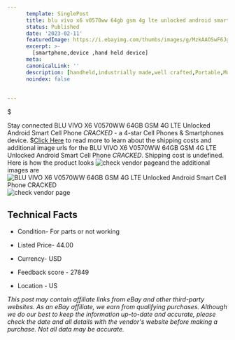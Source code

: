 ```yaml
---
      template: SinglePost
      title: blu vivo x6 v0570ww 64gb gsm 4g lte unlocked android smart cell phone cracked 
      status: Published
      date: '2023-02-11'
      featuredImage: https://i.ebayimg.com/thumbs/images/g/MzkAAOSwF6JglFjc/s-l225.jpg
      excerpt: >-
        [smartphone,device ,hand held device]
      meta:
      canonicalLink: ''
      description: [handheld,industrially made,well crafted,Portable,Mobile,Compact,Convenient,Lightweight,Maneuverable,Man-portable,Miniature,Carriable,Hand-held,Light,Holdable,Transportable,Mobile device,Pocket-sized,On-the-go,Wireless,Cordless,Compact size,Convenient size, smartphone,device ,hand held device]
      noindex: false
      
        
---
```

$

Stay connected BLU VIVO X6 V0570WW 64GB GSM 4G LTE Unlocked Android Smart Cell Phone *CRACKED* - a 4-star Cell Phones & Smartphones device.
$[Click Here](https://www.ebay.com/itm/333991604756?hash=item4dc3737214%3Ag%3AMzkAAOSwF6JglFjc&mkevt=1&mkcid=1&mkrid=711-53200-19255-0&campid=%253CePNCampaignId%253E&customid=%253CreferenceId%253E&toolid=10049) to read more to learn about the shipping costs and additional image urls for the BLU VIVO X6 V0570WW 64GB GSM 4G LTE Unlocked Android Smart Cell Phone *CRACKED*. Shipping cost is undefined. Here is how the product looks ![check vendor page](https://i.ebayimg.com/thumbs/images/g/MzkAAOSwF6JglFjc/s-l225.jpg)and the additional images are![BLU VIVO X6 V0570WW 64GB GSM 4G LTE Unlocked Android Smart Cell Phone *CRACKED*](https://i.ebayimg.com/images/g/MzkAAOSwF6JglFjc/s-l1600.jpg)![check vendor page](https://origin-galleryplus.ebayimg.com/ws/web/333991604756_2_0_1/225x225.jpg,https://origin-galleryplus.ebayimg.com/ws/web/333991604756_3_0_1/225x225.jpg,https://origin-galleryplus.ebayimg.com/ws/web/333991604756_4_0_1/225x225.jpg,https://origin-galleryplus.ebayimg.com/ws/web/333991604756_5_0_1/225x225.jpg)



 ## Technical Facts 



     
      

 - Condition- For parts or not working 


      

 - Listed Price- 44.00 


      

 - Currency- USD 


      

 - Feedback score - 27849 


      

 - Location - US 


      
      

 *_This post may contain affiliate links from eBay and other third-party websites. As an eBay affiliate, we earn from qualifying purchases. Although we do our best to keep the information up-to-date and accurate, please check the date and all details with the vendor's website before making a purchase. Not all data may be accurate._*






